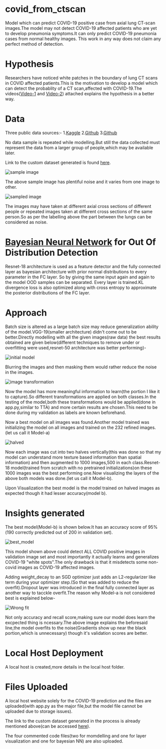 # covid_from_ctscan
Model which can predict COVID-19 positive case from axial lung CT-scan images.The model may not detect COVID-19 affected patients who are yet to develop pneumonia symptoms.It can only predict COVID-19 pneumonia cases from normal healthy images. This work in any way does not claim any perfect method of detection.


# Hypothesis
Researchers have noticed white patches in the boundary of lung CT scans in COVID affected patients.This is the motivation to develop a model which can detect the probablity of a CT scan,affected with COVID-19.The videos([Video-1](https://youtu.be/3ttAFm9wKPg) and [Video-2](https://youtu.be/xUuNr_EFlBM)) attached explains the hypothesis in a better way.

# Data
Three public data sources:-
1.[Kaggle](https://www.kaggle.com/luisblanche/covidct)
2.[Github](https://github.com/ieee8023/covid-chestxray-dataset)
3.[Github](https://github.com/shervinmin/DeepCovid/tree/master/data)

No data sample is repeated while modelling.But still the data collected must represent the data from a larger group of people,which may be available later.


Link to the custom dataset generated is found [here](https://drive.google.com/open?id=1oz2m4DQ4UsKggPm76KKFTqH8Lt8JcxuF).


![sample image](https://github.com/themendu/covid_from_ctscan/blob/master/image_references/screenshots/2020.02.17.20024018-p17-61_3.png)


The above sample image has plentiful noise and it varies from one image to other.

![sampled image](https://github.com/themendu/covid_from_ctscan/blob/master/image_references/screenshots/new.jpg)

The images may have taken at different axial cross sections of different people or repeated images taken at different cross sections of the same person.So as per the labelling above the part between the lungs can be considered as noise.

# [Bayesian Neural Network](http://bayesiandeeplearning.org/2018/papers/117.pdf) for Out Of Distribution Detection
Resnet-18 architecture is used as a feature detector and the fully connected layer as bayesian architecture with prior normal distributions to every parameter in the FC layer. So by giving the same input again and again to the model OOD samples can be separated. Every layer is trained.KL divergence loss is also optimized along with cross entropy to approximate the posterior distributions of the FC layer.


# Approach
Batch size is altered as a large batch size may reduce generalization ability of the model.VGG-19(smaller architecture) didn't come out to be better.Directly modelling with all the given images(raw data) the best results obtained are given below(different techniques to remove under or overfitting were used,resnet-50 architecture was better performing)-

![initial model](https://github.com/themendu/covid_from_ctscan/blob/master/image_references/screenshots/Screenshot%20(38).png)


Blurring the images and then masking them would rather reduce the noise in the images.


![image transformation](https://github.com/themendu/covid_from_ctscan/blob/master/image_references/screenshots/screenshot.png)


Now the model has more meaningful information to learn(the portion I like it to capture).So different transformations are applied on both classes.In the testing of the model,both these transformations would be applied(done in app.py,similar to TTA) and more certain results are chosen.This need to be done during my validation as labels are known beforehand.

Now a best model on all images was found.Another model trained was initializing the model on all images and trained on the 232 refined images.(let us call it Model-a)


![halved](https://github.com/themendu/covid_from_ctscan/blob/master/image_references/screenshots/res_pos_original_2020.01.24.919183-p27-133._a.png_6914a6da-db59-4386-a0fb-a19ff96dc0d1.png)


Now each image was cut into two halves vertically(this was done so that my model can understand more texture based information than spatial information) and then augmented to 1000 images,500 in each class.Resnet-18 model(trained from scratch with no pretrained initializations)on these 1000 images was the best performing one.Now visualizing the layers of the above both models was done.(let us call it Model-b).

Upon Visualization the best model is the model trained on halved images as expected though it had lesser accuracy(model b).

# Insights generated
The best model(Model-b) is shown below.It has an accuracy score of 95%(190 correctly predicted out of 200 in validation set).

![best_model](https://github.com/themendu/covid_from_ctscan/blob/master/image_references/screenshots/Presentation12.jpg)

This model shown above could detect ALL COVID positive images in validation image set and most importantly it actually learns and generalizes COVID-19 "white spots".The only drawback is that it misdetects some non-covid images as COVID-19 affected images.

Adding weight_decay to an SGD optimizer just adds an L2-regularizer like term during your optimizer step.(So that was added to reduce the overfit).Dropout layer was introduced in the final fully connected layer as another way to tacckle overfit.The reason why Model-a is not considered  best is explained below-

![Wrong fit](https://github.com/themendu/covid_from_ctscan/blob/master/image_references/screenshots/Presentation1.jpg)

Not only accuracy and recall score,making sure our model does learn the excpected thing is ncessary.The above image explains the beforesaid line,the model overfits to the noise(Gradients show up near the black portion,which is unnecessary) though it's validation scores are better.

# Local Host Deployment
A local host is created,more details in the local host folder.

# Files Uploaded
A local host website solely for the COVID-19 prediction and the files are uploaded(with app.py as the major file,but the model file cannot be uploaded due to storage issues).

The link to the custom dataset generated in the process is already mentioned above(can be accessed [here](https://drive.google.com/open?id=1oz2m4DQ4UsKggPm76KKFTqH8Lt8JcxuF)).

The four commented code files(two for momdelling and one for layer visualization and one for bayesian NN) are also uploaded.


